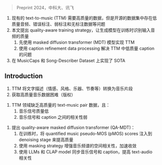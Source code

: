 > Preprint 2024，中科大、讯飞
<!-- 翻译 & 理解 -->
<!-- In recent years, diffusion-based text-to-music (TTM) generation has gained prominence, offering an innovative approach to synthesizing musical content from textual descriptions. Achieving high accuracy and diversity in this generation process requires extensive, high-quality data, including
both high-fidelity audio waveforms and detailed text descriptions, which often constitute only a small portion of available
datasets. In open-source datasets, issues such as low-quality
music waveforms, mislabeling, weak labeling, and unlabeled
data significantly hinder the development of music generation models. To address these challenges, we propose a novel
paradigm for high-quality music generation that incorporates
a quality-aware training strategy, enabling generative models to discern the quality of input music waveforms during
training. Leveraging the unique properties of musical signals,
we first adapted and implemented a masked diffusion transformer (MDT) model for the TTM task, demonstrating its
distinct capacity for quality control and enhanced musicality. Additionally, we address the issue of low-quality captions
in TTM with a caption refinement data processing approach.
Experiments demonstrate our state-of-the-art (SOTA) performance on MusicCaps and the Song-Describer Dataset. Our
demo page can be accessed at https://qa-mdt.github.io/. -->
1. 现有的 text-to-music (TTM) 需要高质量的数据，但是开源的数据集中存在低质量音频、错误标注、弱标注和无标注数据等问题
2. 本文提出 quality-aware training strategy，让生成模型在训练时识别输入音频的质量
    1. 先使用 masked diffusion transformer (MDT) 模型实现 TTM
    2. 使用 caption refinement data processing 解决 TTM 中低质量 caption 的问题
3. 在 MusicCaps 和 Song-Describer Dataset 上实现了 SOTA 

## Introduction
<!-- Text-to-music (TTM) generation aims to transform textual
descriptions of emotions, style, instruments, rhythm, and
other aspects into corresponding music segments, providing new expressive forms and innovative tools for multimedia creation. According to scaling law principles (Peebles
and Xie 2023; Li et al. 2024a), effective generative models require a large volume of training data. However, unlike image generation tasks (Chen et al. 2024a; Rombach
et al. 2021), acquiring high-quality music data often presents
greater challenges, primarily due to copyright issues and the
need for professional hardware to capture high-quality music. These factors make building a high-performance TTM
model particularly difficult. -->
1. TTM 将文字描述（情感、风格、乐器、节奏等）转换为音乐片段
2. 获取高质量音乐数据困难（版权）
<!-- In the TTM field, high-quality paired data of text and
music signals is scarce. This prevalent issue of low-quality
data, highlighted in Figure 1, manifests in two primary challenges. Firstly, most available music signals often suffer from distortion due to noise, low recording quality, or outdated recordings, resulting in diminished generated quality,
as measured by pseudo-MOS scores from quality assessment models (Ragano, Benetos, and Hines 2023). Secondly,
there is a weak correlation between music signals and captions, characterized by missing, weak, or incorrect captions,
leading to low text-audio similarity, which can be indicated
by CLAP scores (Wu* et al. 2023). These challenges significantly hinder the training of high-performance music generation models, resulting in poor rhythm, noise, and inconsistencies with textual control conditions in the generated
audio. Therefore, effectively training on large-scale datasets
with label mismatches, missing labels, or low-quality waveforms has become an urgent issue to address. -->
1. TTM 领域缺乏高质量的 text-music pair 数据，且：
    1. 音乐信号质量低
    2. 音乐信号和 caption 之间的相关性弱
<!-- In this study, we introduce a novel quality-aware masked
diffusion transformer (QA-MDT) to enhance music generation. This model effectively leverages extensive, opensource music databases, often containing data of varying
quality, to produce high-quality and diverse music. During training, we inject quantified music pseudo-MOS (pMOS) scores into the denoising stage at multiple granular ities to foster quality awareness, with coarse-level quality
information seamlessly integrated into the text encoder and
fine-level details embedded into the transformer-based diffusion architecture. A masking strategy is also employed to
enhance the spatial correlation of the music spectrum and
further accelerate convergence. This innovative approach
guides the model during the generation phase to produce
high-quality music by leveraging information associated
with elevated p-MOS scores. Additionally, we utilize large
language models (LLMs) and CLAP model to synchronize
music signals with captions, thereby enhancing text-audio
correlation in extensive music datasets. Our ablation studies
on public datasets confirm the effectiveness of our methodology, with the final model surpassing previous works in
both objective and subjective measures. The main contributions of this study are as follows: -->
1. 提出 quality-aware masked diffusion transformer (QA-MDT)：
    1. 在训练时，将 quantified music pseudo-MOS (pMOS) scores 注入到 denoising stage 来提高质量
    2. 使用 masking strategy 增强音乐频谱的空间相关性，加速收敛
    3. 使用 LLMs 和 CLAP model 同步音乐信号和 caption，提高 text-audio 相关性